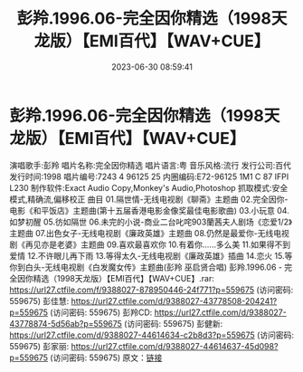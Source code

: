﻿---
title: 彭羚.1996.06-完全因你精选（1998天龙版）【EMI百代】【WAV+CUE】
date: 2023-06-30 08:59:41
categories: WAV车载音乐、镜像
tags: 华语中文
---
# 彭羚.1996.06-完全因你精选（1998天龙版）【EMI百代】【WAV+CUE】

演唱歌手:彭羚
唱片名称:完全因你精选
唱片语言:粤
音乐风格:流行
发行公司:百代
发行时间:1998
唱片编号:7243 4 96125 25
内圈编码:E72-96125 1M1 C 87 IFPI L230
制作软件:Exact Audio Copy,Monkey's Audio,Photoshop
抓取模式:安全模式,精确流,偏移校正
曲目
01.隔世情-无线电视剧《聊斋》主题曲
02.完全因你-电影《和平饭店》主题曲(第十五届香港电影金像奖最佳电影歌曲)
03.小玩意
04.如梦初醒
05.彷如隔世
06.未完的小说-商业二台叱咤903蘭茜夫人剧场《恋爱1/2》主题曲
07.出色女子-无线电视剧《廉政英雄》主题曲
08.仍然是最爱你-无线电视剧《再见亦是老婆》主题曲
09.喜欢最喜欢你
10.有着你......多么美
11.如果得不到爱情
12.不许眼儿再下雨
13.等得太久-无线电视剧《廉政英雄》插曲
14.恋火
15.等你到白头-无线电视剧《白发魔女传》主题曲(彭羚 巫启贤合唱)
彭羚.1996.06 - 完全因你精选（1998天龙版）【EMI百代】【WAV+CUE】.rar: https://url27.ctfile.com/f/9388027-878950446-24f771?p=559675
(访问密码: 559675)
彭佳慧: https://url27.ctfile.com/d/9388027-43778508-204241?p=559675
(访问密码: 559675)
彭羚CD: https://url27.ctfile.com/d/9388027-43778874-5d56ab?p=559675
(访问密码: 559675)
彭健新: https://url27.ctfile.com/d/9388027-44614634-c2b8d3?p=559675
(访问密码: 559675)
彭家丽: https://url27.ctfile.com/d/9388027-44614637-45d098?p=559675
(访问密码: 559675)
原文：[链接](https://blog.sina.com.cn/s/blog_1647c7e76010312i2.html)